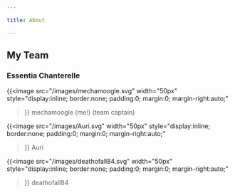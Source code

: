 ```yaml
---

title: About

---
```


## My Team

### Essentia Chanterelle

{{<image
  src="/images/mechamoogle.svg"
  width="50px"
  style="display:inline; border:none; padding:0; margin:0; margin-right:auto;"
>}} mechamoogle (me!) (team captain)

{{<image
  src="/images/Auri.svg"
  width="50px"
  style="display:inline; border:none; padding:0; margin:0; margin-right:auto;"
>}} Auri

{{<image
  src="/images/deathofall84.svg"
  width="50px"
  style="display:inline; border:none; padding:0; margin:0; margin-right:auto;"
>}} deathofall84


